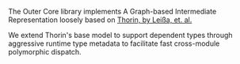 The Outer Core library implements A Graph-based Intermediate Representation
loosely based on [Thorin, by Leißa, et. al.](http://compilers.cs.uni-saarland.de/papers/lkh15_cgo.pdf)

We extend Thorin's base model to support dependent types through aggressive
runtime type metadata to facilitate fast cross-module polymorphic dispatch.
